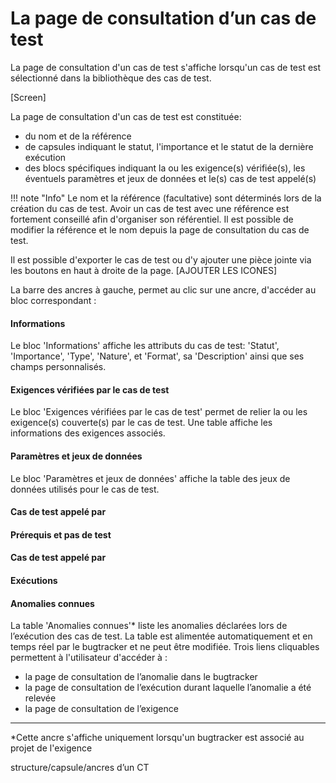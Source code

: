 # La page de consultation d’un cas de test

La page de consultation d'un cas de test s'affiche lorsqu'un cas de test est sélectionné dans la bibliothèque des cas de test.

[Screen]

La page de consultation d'un cas de test est constituée:
- du nom et de la référence
- de capsules indiquant le statut, l'importance et le statut de la dernière exécution
- des blocs spécifiques indiquant la ou les exigence(s) vérifiée(s), les éventuels paramètres et jeux de données et le(s) cas de test appelé(s)

!!! note "Info"
	Le nom et la référence (facultative) sont déterminés lors de la création du cas de test. Avoir un cas de test avec une référence est fortement conseillé afin d'organiser son référentiel. Il est possible de modifier la référence et le nom depuis la page de consultation du cas de test.

Il est possible d'exporter le cas de test ou d'y ajouter une pièce jointe via les boutons en haut à droite de la page. [AJOUTER LES ICONES]

La barre des ancres à gauche, permet au clic sur une ancre, d'accéder au bloc correspondant :
#### Informations
Le bloc 'Informations' affiche les attributs du cas de test: 'Statut', 'Importance', 'Type', 'Nature', et 'Format', sa 'Description' ainsi que ses champs personnalisés.

#### Exigences vérifiées par le cas de test
Le bloc 'Exigences vérifiées par le cas de test' permet de relier la ou les exigence(s) couverte(s) par le cas de test. Une table affiche les informations des exigences associés.
#### Paramètres et jeux de données
Le bloc 'Paramètres et jeux de données' affiche la table des jeux de données utilisés pour le cas de test. 
#### Cas de test appelé par 
#### Prérequis et pas de test
#### Cas de test appelé par 
#### Exécutions
#### Anomalies connues
La table 'Anomalies connues'* liste les anomalies déclarées lors de l’exécution des cas de test. La table est alimentée automatiquement et en temps réel par le bugtracker et ne peut être modifiée.
Trois liens cliquables permettent à l'utilisateur d'accéder à :
 - la page de consultation de l’anomalie dans le bugtracker
 - la page de consultation de l’exécution durant laquelle l’anomalie a été relevée
 -  la page de consultation de l’exigence


---
*Cette ancre s'affiche uniquement lorsqu'un bugtracker est associé au projet de l'exigence


structure/capsule/ancres d’un CT
<!--stackedit_data:
eyJoaXN0b3J5IjpbLTEwODYyNzc3OTAsMTE3MDE4NDg1LDE4Nj
U3NTM3MTEsLTE3MzQ0MTM3NjAsMTY0MTY2NjUsLTE5NzAxMjIz
NywtMTEzMTkyOTA5MSwtMjA2MzE1MzMyOCwtNzg4NjY2OTE2LC
0yMDY0NTEwMzcyXX0=
-->